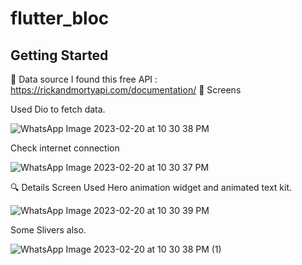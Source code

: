 # flutter_bloc



## Getting Started

📌 Data source
I found this free API : https://rickandmortyapi.com/documentation/
📱 Screens

Used Dio to fetch data.

![WhatsApp Image 2023-02-20 at 10 30 38 PM](https://user-images.githubusercontent.com/88463009/220195139-3b798ebb-5526-419d-bba7-5481bbf21b0d.jpeg)


Check internet connection

![WhatsApp Image 2023-02-20 at 10 30 37 PM](https://user-images.githubusercontent.com/88463009/220195181-34730cfe-db1e-4e11-acf2-61dad64482fb.jpeg)


🔍 Details Screen
Used Hero animation widget and animated text kit.

![WhatsApp Image 2023-02-20 at 10 30 39 PM](https://user-images.githubusercontent.com/88463009/220195208-daacbc60-0bda-4f5f-a980-8fb427fe3a74.jpeg)

Some Slivers also.

![WhatsApp Image 2023-02-20 at 10 30 38 PM (1)](https://user-images.githubusercontent.com/88463009/220195232-df5616c1-68c8-43e7-a76d-e204a128f035.jpeg)


